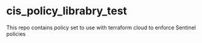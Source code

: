 # cis_policy_librabry_test
This repo contains policy set to use with terraform cloud to enforce Sentinel policies
